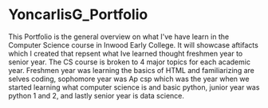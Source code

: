 # YoncarlisG_Portfolio

This Portfolio is the general overview on what I've have learn in the Computer Science course in Inwood Early College. It will showcase aftifacts which I created that repsent what Ive learned thought freshmen year to senior year. The CS course is broken to 4 major topics for each academic year. Freshmen year was learning the basics of HTML and familiarizing are selves coding, sophomore year was Ap csp which was the year when we started learning what computer science is and basic python, junior year was python 1 and 2, and lastly senior year is data science. 

